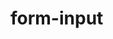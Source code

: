 <!-- generated by markdown-notes-tree -->

# form-input

<!-- optional markdown-notes-tree directory description starts here -->

<!-- optional markdown-notes-tree directory description ends here -->


